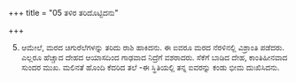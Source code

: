 +++
title = "05 ತಳಿರ ತರಿದೊಟ್ಟಿದನು"

+++
  
5. ಆಮೇಲೆ, ಮರದ ಚಿಗುರೆಲೆಗಳನ್ನು ತರಿದು ರಾಶಿ ಹಾಕಿದನು. ಈ ಐವರೂ ಮರದ ನೆರಳಿನಲ್ಲಿ ವಿಶ್ರಾಂತಿ ಪಡೆದರು. ಎಲ್ಲರೂ ಹೆಚ್ಚಾದ ದೇಹದ ಆಯಾಸದಿಂದ ಗಾಢವಾದ ನಿದ್ರೆಗೆ ವಶರಾದರು. ಸೆಕೆಗೆ ಬಾಡಿದ ದೇಹ, ಕಾಂತಿಹೀನವಾದ ಸುಂದರ ಮುಖ. ಮಲಿನತೆ ಹೊಂದಿ ಕೆದರಿದ ತಲೆ -ಈ ಸ್ಥಿತಿಯಲ್ಲಿ ತನ್ನ ಐವರನ್ನು ಕಂಡು ಭೀಮ ದುಃಖಿಸಿದನು.